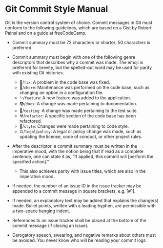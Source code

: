 # Git Commit Style Manual

Git is the version control system of choice.  Commit messages in Git must conform to the following guidelines, which are based on a Gist by Robert Painsi and on a guide at freeCodeCamp.

* Commit summary must be 72 characters or shorter; 50 characters is preferred.

* Commit summary must begin with one of the following genre descriptors that describes why a commit was made.  The emoji is preferred for brevity, but the spelled-out word may be used for parity with existing Git histories.
  * 🔧/`fix`: A problem in the code base was fixed.
  * 🧹/`chore`: Maintenance was performed on the code base, such as changing an option in a configuration file.
  * ✨/`feature`: A new feature was added to the application.
  * 📚/`docs`: A change was made pertaining to documentation.
  * 🧪/`testing`: A change was made pertaining to the test suite.
  * ⚒/`refactor`: A specific section of the code base has been refactored.
  * 💈/`style`: Changes were made pertaining to code style.
  * ⚖/`legal`/`policy`: A legal or policy change was made, such as updating the license, code of conduct, or other project rules.
* After the descriptor, a commit summary must be written in the imperative mood, with the notion being that if read as a complete sentence, one can state it as, “If applied, this commit will [perform the specified action].”
  * This also achieves parity with issue titles, which are also in the imperative mood.
* If needed, the number of an issue ID in the issue tracker may be appended to a commit message in square brackets, e.g. [#1].
* If needed, an explanatory text may be added that explains the change(s) made.  Bullet points, written with a leading hyphen, are permissible with a two-space hanging indent.
* References to an issue tracker shall be placed at the bottom of the commit message (if closing an issue).
* Derogatory speech, swearing, and negative remarks about others must be avoided.  You never know who will be reading your commit logs.
